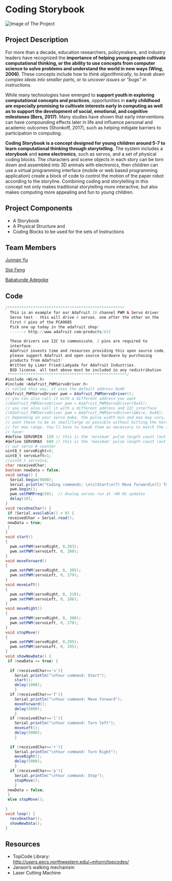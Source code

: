 # Coding Storybook

![Image of The Project](https://github.com/degokay/Coding-Storybook/blob/master/WeChat%20Image_20180507153744.jpg)

## Project Description
For more than a decade, education researchers, policymakers, and industry leaders have recognized the **importance of helping young people cultivate computational thinking, or the ability to use concepts from computer science to solve problems and understand the world in new ways (Wing, 2006)**. These concepts include how to _think algorithmically_, to _break down complex ideas into smaller parts_, or to _uncover issues or “bugs” in instructions_. 

While many technologies have emerged to **support youth in exploring computational concepts and practices**, opportunities in **early childhood are especially promising to cultivate interests early in computing as well as to support the development of social, emotional, and cognitive milestones (Bers, 2017)**. Many studies have shown that early interventions can have compounding effects later in life and influence personal and academic outcomes (Shonkoff, 2017), such as helping mitigate barriers to participation in computing. 

**Coding Storybook is a concept designed for young children around 5-7 to learn computational thinking through storytelling.** The system includes a **storybook** and **some electronics**, such as servos, and a set of physical coding blocks. The characters and scene objects in each story can be torn down and assembled into 3D animals with electronics, then children can use a virtual programming interface (mobile or web based programming application) create a block of code to control the motion of the paper robot according to the storyline. Combining coding and storytelling in this concept not only makes traditional storytelling more interactive, but also makes computing more appealing and fun to young children.

## Project Components
- A Storybook
- A Physical Structure and
- Coding Blocks to be used for the sets of Instructions

## Team Members
[Junnan Yu](https://github.com/Junnanyu)

[Siqi Feng](https://github.com/Siqi77feng)

[Babatunde Adegoke](https://github.com/degokay)



## Code
```Java
/*************************************************** 
  This is an example for our Adafruit 16-channel PWM & Servo driver
  Servo test - this will drive 8 servos, one after the other on the
  first 8 pins of the PCA9685
  Pick one up today in the adafruit shop!
  ------> http://www.adafruit.com/products/815
  
  These drivers use I2C to communicate, 2 pins are required to  
  interface.
  Adafruit invests time and resources providing this open source code, 
  please support Adafruit and open-source hardware by purchasing 
  products from Adafruit!
  Written by Limor Fried/Ladyada for Adafruit Industries.  
  BSD license, all text above must be included in any redistribution
 ****************************************************/
#include <Wire.h>
#include <Adafruit_PWMServoDriver.h>
// called this way, it uses the default address 0x40
Adafruit_PWMServoDriver pwm = Adafruit_PWMServoDriver();
// you can also call it with a different address you want
//Adafruit_PWMServoDriver pwm = Adafruit_PWMServoDriver(0x41);
// you can also call it with a different address and I2C interface
//Adafruit_PWMServoDriver pwm = Adafruit_PWMServoDriver(&Wire, 0x40);
// Depending on your servo make, the pulse width min and max may vary, you 
// want these to be as small/large as possible without hitting the hard stop
// for max range. You'll have to tweak them as necessary to match the servos you
// have!
#define SERVOMIN  150 // this is the 'minimum' pulse length count (out of 4096)
#define SERVOMAX  600 // this is the 'maximum' pulse length count (out of 4096)
// our servo # counter
uint8_t servoRight=0;
uint8_t servoLeft=1;
//uint8_t servo1=1;
char receivedChar;
boolean newData = false;
void setup() {
  Serial.begin(9600);
  Serial.println("Coding commands: \n(s)Start\n(f) Move forward\n(l) Turn left\n(r)Turn right\n(p)Stop\nPlease input s, f, l, r, or p to control the robot");
  pwm.begin();
  pwm.setPWMFreq(50);  // Analog servos run at ~60 Hz updates
  delay(10);
}
void recvOneChar() {
 if (Serial.available() > 0) {
 receivedChar = Serial.read();
 newData = true;
 }
}
void start()
{
  pwm.setPWM(servoRight, 0,303);
  pwm.setPWM(servoLeft, 0, 280);
}
void moveForward()
{
  pwm.setPWM(servoRight, 0, 305);
  pwm.setPWM(servoLeft, 0, 279);
}
void moveLeft()
{
  pwm.setPWM(servoRight, 0, 310);
  pwm.setPWM(servoLeft, 0, 286);
}
void moveRight()
{
  pwm.setPWM(servoRight, 0, 300);
  pwm.setPWM(servoLeft, 0, 278);
}
void stopMove()
{
  pwm.setPWM(servoRight, 0,295);
  pwm.setPWM(servoLeft, 0, 295);
}
void showNewData() {
 if (newData == true) {
    
  if (receivedChar=='s'){
    Serial.println("\nYour command: Start");
    start();
    delay(1000);
    }
  if (receivedChar=='f'){
    Serial.println("\nYour command: Move forward");
    moveForward();
    delay(5000);
    }
  if (receivedChar=='l'){
    Serial.println("\nYour command: Turn left");
    moveLeft();
    delay(5000);
    }
  
  if (receivedChar=='r'){
    Serial.println("\nYour command: Turn Right");
    moveRight();
    delay(5000);
    }
  if (receivedChar=='p'){
    Serial.println("\nYour command: Stop");
    stopMove();
    }
 newData = false;
 }
 else stopMove();
 
}
void loop() {
  recvOneChar();
  showNewData();
}
```
## Resources
- TopCode Library: http://users.eecs.northwestern.edu/~mhorn/topcodes/
- Janson’s walking mechanism
- Laser Cutting Machine 





